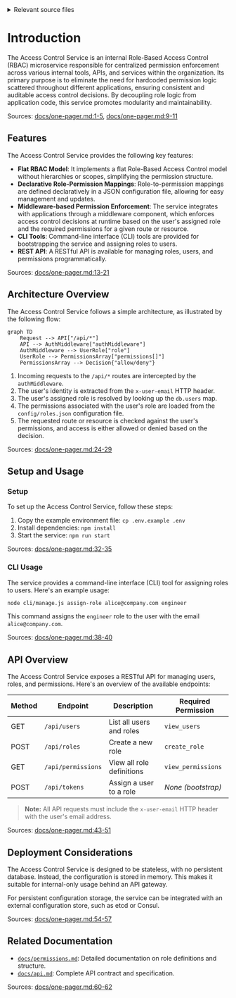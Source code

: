 <details>
<summary>Relevant source files</summary>

The following files were used as context for generating this wiki page:

- [README.md](https://github.com/aanickode/access-control-service/blob/main/README.md)
- [docs/one-pager.md](https://github.com/aanickode/access-control-service/blob/main/docs/one-pager.md)
</details>

# Introduction

The Access Control Service is an internal Role-Based Access Control (RBAC) microservice responsible for centralized permission enforcement across various internal tools, APIs, and services within the organization. Its primary purpose is to eliminate the need for hardcoded permission logic scattered throughout different applications, ensuring consistent and auditable access control decisions. By decoupling role logic from application code, this service promotes modularity and maintainability.

Sources: [docs/one-pager.md:1-5](), [docs/one-pager.md:9-11]()

## Features

The Access Control Service provides the following key features:

- **Flat RBAC Model**: It implements a flat Role-Based Access Control model without hierarchies or scopes, simplifying the permission structure.
- **Declarative Role-Permission Mappings**: Role-to-permission mappings are defined declaratively in a JSON configuration file, allowing for easy management and updates.
- **Middleware-based Permission Enforcement**: The service integrates with applications through a middleware component, which enforces access control decisions at runtime based on the user's assigned role and the required permissions for a given route or resource.
- **CLI Tools**: Command-line interface (CLI) tools are provided for bootstrapping the service and assigning roles to users.
- **REST API**: A RESTful API is available for managing roles, users, and permissions programmatically.

Sources: [docs/one-pager.md:13-21]()

## Architecture Overview

The Access Control Service follows a simple architecture, as illustrated by the following flow:

```mermaid
graph TD
    Request --> API["/api/*"]
    API --> AuthMiddleware["authMiddleware"]
    AuthMiddleware --> UserRole["role"]
    UserRole --> PermissionsArray["permissions[]"]
    PermissionsArray --> Decision{"allow/deny"}
```

1. Incoming requests to the `/api/*` routes are intercepted by the `authMiddleware`.
2. The user's identity is extracted from the `x-user-email` HTTP header.
3. The user's assigned role is resolved by looking up the `db.users` map.
4. The permissions associated with the user's role are loaded from the `config/roles.json` configuration file.
5. The requested route or resource is checked against the user's permissions, and access is either allowed or denied based on the decision.

Sources: [docs/one-pager.md:24-29]()

## Setup and Usage

### Setup

To set up the Access Control Service, follow these steps:

1. Copy the example environment file: `cp .env.example .env`
2. Install dependencies: `npm install`
3. Start the service: `npm run start`

Sources: [docs/one-pager.md:32-35]()

### CLI Usage

The service provides a command-line interface (CLI) tool for assigning roles to users. Here's an example usage:

```bash
node cli/manage.js assign-role alice@company.com engineer
```

This command assigns the `engineer` role to the user with the email `alice@company.com`.

Sources: [docs/one-pager.md:38-40]()

## API Overview

The Access Control Service exposes a RESTful API for managing users, roles, and permissions. Here's an overview of the available endpoints:

| Method | Endpoint         | Description                   | Required Permission |
|--------|------------------|-------------------------------|----------------------|
| GET    | `/api/users`     | List all users and roles      | `view_users`        |
| POST   | `/api/roles`     | Create a new role             | `create_role`       |
| GET    | `/api/permissions` | View all role definitions     | `view_permissions`  |
| POST   | `/api/tokens`    | Assign a user to a role       | *None (bootstrap)*  |

> **Note:** All API requests must include the `x-user-email` HTTP header with the user's email address.

Sources: [docs/one-pager.md:43-51]()

## Deployment Considerations

The Access Control Service is designed to be stateless, with no persistent database. Instead, the configuration is stored in memory. This makes it suitable for internal-only usage behind an API gateway.

For persistent configuration storage, the service can be integrated with an external configuration store, such as etcd or Consul.

Sources: [docs/one-pager.md:54-57]()

## Related Documentation

- [`docs/permissions.md`](docs/permissions.md): Detailed documentation on role definitions and structure.
- [`docs/api.md`](docs/api.md): Complete API contract and specification.

Sources: [docs/one-pager.md:60-62]()
